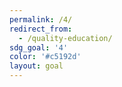 ```yaml
---
permalink: /4/
redirect_from:
  - /quality-education/
sdg_goal: '4'
color: '#c5192d'
layout: goal
---
```


